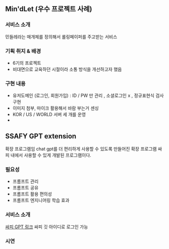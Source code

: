 
## Min'dLet (우수 프로젝트 사례)
### 서비스 소개
민들레라는 매개체를 정의해서 롤링페이퍼를 주고받는 서비스

### 기획 취지 & 배경
- 6기의 프로젝트
- 비대면으로 교육하던 시절이라 소통 방식을 개선하고자 했음

### 구현 내용
- 유저도메인 (로그인, 회원가입) : ID / PW 만 관리 , 소셜로그인 x , 정규표현식 검사 구현
- 이미지 첨부, 마이크 활용해서 바람 부는거 센싱
- KOR / US / WORLD 서버 세 개를 운영
- 

## SSAFY GPT extension
확장 프로그램임
chat gpt를 더 편리하게 사용할 수 있도록 만들어진 확장 프로그램
싸피 내에서 사용할 수 있게 개발된 프로그램이다.
### 필요성
- 프롬프트 관리
- 프롬프트 공유
- 프롬프트 활용 편의성
- 프롬프트 엔지니어링 학습 효과

### 서비스 소개
[싸피 GPT 링크](https://gpt.ssafy.com/feed)
싸피 깃 아이디로 로그인 가능


### 시연